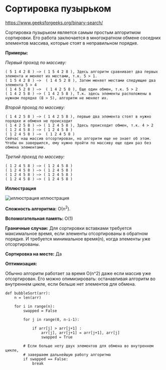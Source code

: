 # Сортировка пузырьком

https://www.geeksforgeeks.org/binary-search/

Сортировка пузырьком является самым простым алгоритмом сортировки. Его работа заключается в многократном обмене соседних элементов массива, которые стоят в неправильном порядке.

**Примеры:**

*Первый проход по массиву:*
```
( 5 1 4 2 8 ) –> ( 1 5 4 2 8 ), Здесь алгоритм сравнивает два первых элемента и меняет их местами, т.к. 5 > 1.
( 1 5 4 2 8 ) –>  ( 1 4 5 2 8 ), Затем меняет местами следующие два элемента 5 > 4
( 1 4 5 2 8 ) –>  ( 1 4 2 5 8 ), Еще один обмен, т.к. 5 > 2
( 1 4 2 5 8 ) –> ( 1 4 2 5 8 ), Т.к. здесь элементы расположены в нужном порядке (8 > 5), алгоритм не меняет их.
```

*Второй проход по массиву:*
```
( 1 4 2 5 8 ) –> ( 1 4 2 5 8 ), первые два элемента стоят в нужно порядке и обменя не происходит
( 1 4 2 5 8 ) –> ( 1 2 4 5 8 ), Здесь происходит обмен, т.к. 4 > 2
( 1 2 4 5 8 ) –> ( 1 2 4 5 8 )
( 1 2 4 5 8 ) –>  ( 1 2 4 5 8 )
Сейчас наш массив отсортирован, но алгоритм еще не знает об этом. Чтобы он завершился, ему нужно пройти по массиву еще один раз без обмена элементами.
```

*Третий проход по массиву:*
```
( 1 2 4 5 8 ) –> ( 1 2 4 5 8 )
( 1 2 4 5 8 ) –> ( 1 2 4 5 8 )
( 1 2 4 5 8 ) –> ( 1 2 4 5 8 )
( 1 2 4 5 8 ) –> ( 1 2 4 5 8 )
```

**Иллюстрация**

![иллюстрация иллюстрация](https://media.geeksforgeeks.org/wp-content/cdn-uploads/gq/2014/02/bubble-sort1.png)

**Сложность алгоритма:** О(n<sup>2</sup>).

**Вспомогательная память:** O(1)

**Граничные случаи:** Для сортировки вставками требуется максимальное время, если элементы отсортированы в обратном порядке. И требуется минимальное время(n), когда элементы уже отсортированы.

**Сортировка на месте:** Да

**Оптимизация:**

Обычно алгоритм работает за время O(n^2) даже если массив уже отсортирован. Его можно опимизировать: останавливая алгоритм во внутреннем цикле, если бельше нет элементов для обмена.

```
def bubbleSort(arr): 
    n = len(arr) 
   
    for i in range(n): 
        swapped = False
  
        for j in range(0, n-i-1): 
   
            if arr[j] > arr[j+1] : 
                arr[j], arr[j+1] = arr[j+1], arr[j] 
                swapped = True
  
        # Если больше нету двух элементов для обмена во внутреннем цикле,
        # завершаем дальнейшую работу алгоритма
        if swapped == False: 
            break
```
